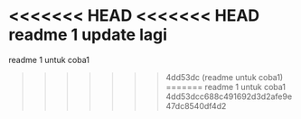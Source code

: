 <<<<<<< HEAD
<<<<<<< HEAD
readme 1 update lagi
=======
readme 1 untuk coba1
>>>>>>> 4dd53dc (readme untuk coba1)
=======
readme 1 untuk coba1
>>>>>>> 4dd53dcc688c491692d3d2afe9e47dc8540df4d2
